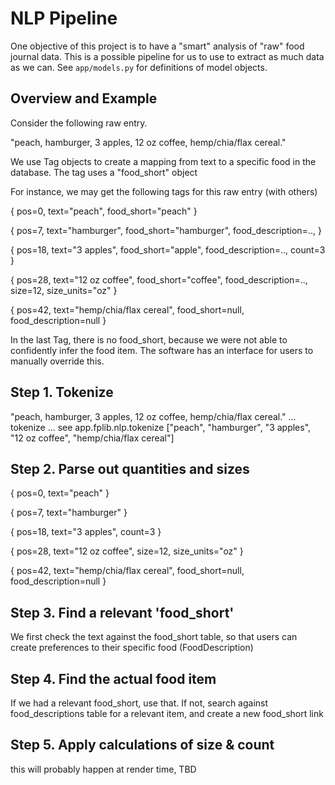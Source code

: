 # NLP Pipeline

One objective of this project is to have a "smart" 
analysis of "raw" food journal data. This is a possible pipeline for us to 
use to extract as much data as we can. See ```app/models.py``` for definitions of
model objects. 

## Overview and Example

Consider the following raw entry.

"peach, hamburger, 3 apples, 12 oz coffee, hemp/chia/flax cereal."

We use Tag objects to create a mapping from text to a specific food in the 
database. The tag uses a "food_short" object 

For instance, we may get the following tags for this raw entry (with others)

{ pos=0, 
  text="peach",
  food_short="peach" }

{ pos=7, 
  text="hamburger", 
  food_short="hamburger", 
  food_description=.., }

{ pos=18, 
  text="3 apples", 
  food_short="apple", 
  food_description=..,
  count=3 }

{ pos=28, 
  text="12 oz coffee", 
  food_short="coffee", 
  food_description=..,
  size=12,
  size_units="oz" }

{ pos=42,
  text="hemp/chia/flax cereal",
  food_short=null,
  food_description=null }

In the last Tag, there is no food_short, because we were not able to
confidently infer the food item. The software has an interface for users to 
manually override this. 

## Step 1. Tokenize

"peach, hamburger, 3 apples, 12 oz coffee, hemp/chia/flax cereal."
... tokenize ...
see app.fplib.nlp.tokenize
["peach", "hamburger", "3 apples", "12 oz coffee", "hemp/chia/flax cereal"]

## Step 2. Parse out quantities and sizes 

{ pos=0, 
  text="peach" }

{ pos=7, 
  text="hamburger" }

{ pos=18, 
  text="3 apples", 
  count=3 }

{ pos=28, 
  text="12 oz coffee", 
  size=12,
  size_units="oz" }

{ pos=42,
  text="hemp/chia/flax cereal",
  food_short=null,
  food_description=null }

## Step 3. Find a relevant 'food_short'

We first check the text against the food_short table, so that users can create
preferences to their specific food (FoodDescription)

## Step 4. Find the actual food item

If we had a relevant food_short, use that. If not, search against 
food_descriptions table for a relevant item, and create a new food_short link

## Step 5. Apply calculations of size & count

this will probably happen at render time, TBD

